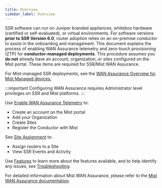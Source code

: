 ```yaml
---
title: Overview
sidebar_label: Overview
---
```


SSR software can run on Juniper branded appliances, whitebox hardware (certified or self-evaluated), or virtual environments. For software versions **prior to SSR Version 6.0**, router adoption relies on an on-premise conductor to assist in the onboarding and management. This document explains the process of enabling WAN Assurance telemetry and zero-touch provisioning (ZTP) for **conductor-managed deployments**. This procedure assumes you **do not** already have an account, organization, or sites configured on the Mist portal. These items are required for SSR/Mist WAN Assurance.

For Mist-managed SSR deployments, see the [WAN Assurance Overview for Mist Managed devices.](wan_overview.md)

:::important
Configuring WAN Assurance requires Administrator level privileges on SSR and Mist platforms.
:::

Use [Enable WAN Assurance Telemetry](wan_telemetry_enable.md) to:
- Create an account on the Mist portal
- Add your Organization
- Create Sites
- Register the Conductor with Mist

See [Site Assignment](wan_telemetry_site_assign.md) to:
- Assign routers to a Site
- View SSR Events and Activity

Use [Features](wan_telemetry_features.md) to learn more about the features available, and to help identify any issues, see [Troubleshooting](wan_telemetry_troubleshooting.md).

For detailed information about Mist WAN Assurance, please refer to the [Mist WAN Assurance documentation](https://www.juniper.net/us/en/products/cloud-services/wan-assurance.html).
